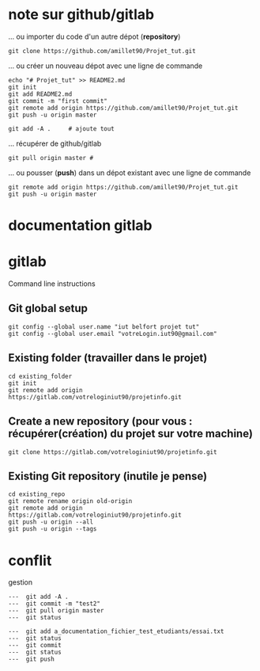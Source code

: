 <link rel="stylesheet" type="text/css" media="all" href="../css/mesStyles.css" />

# note sur github/gitlab

… ou importer du code d'un autre dépot (**repository**)

~~~
git clone https://github.com/amillet90/Projet_tut.git
~~~

… ou créer un nouveau dépot avec une ligne de commande

~~~
echo "# Projet_tut" >> README2.md
git init
git add README2.md
git commit -m "first commit"
git remote add origin https://github.com/amillet90/Projet_tut.git
git push -u origin master

git add -A .     # ajoute tout
~~~

…  récupérer de github/gitlab

~~~
git pull origin master #
~~~



…  ou pousser (**push**) dans un dépot existant avec une ligne de commande

~~~
git remote add origin https://github.com/amillet90/Projet_tut.git
git push -u origin master
~~~


# documentation gitlab


# gitlab
 Command line instructions

## Git global setup

~~~
git config --global user.name "iut belfort projet tut"
git config --global user.email "votreLogin.iut90@gmail.com"
~~~

## Existing folder (travailler dans le projet)

~~~
cd existing_folder
git init
git remote add origin https://gitlab.com/votreloginiut90/projetinfo.git
~~~

## Create a new repository (pour vous : récupérer(création) du projet sur votre machine)


~~~
git clone https://gitlab.com/votreloginiut90/projetinfo.git
~~~

## Existing Git repository (inutile je pense)

~~~
cd existing_repo
git remote rename origin old-origin
git remote add origin https://gitlab.com/votreloginiut90/projetinfo.git
git push -u origin --all
git push -u origin --tags
~~~


# conflit 

gestion

~~~
---  git add -A . 
---  git commit -m "test2"
---  git pull origin master
---  git status

---  git add a_documentation_fichier_test_etudiants/essai.txt 
---  git status
---  git commit
---  git status
---  git push
~~~